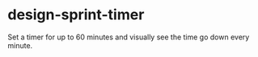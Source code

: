 # design-sprint-timer
Set a timer for up to 60 minutes and visually see the time go down every minute.
